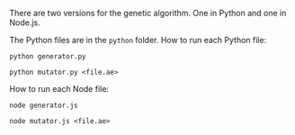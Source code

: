 There are two versions for the genetic algorithm. One in Python and one in Node.js.

The Python files are in the `python` folder. How to run each Python file:
```
python generator.py
```

```
python mutator.py <file.ae>
```

How to run each Node file:
```
node generator.js
```

```
node mutator.js <file.ae>
```
